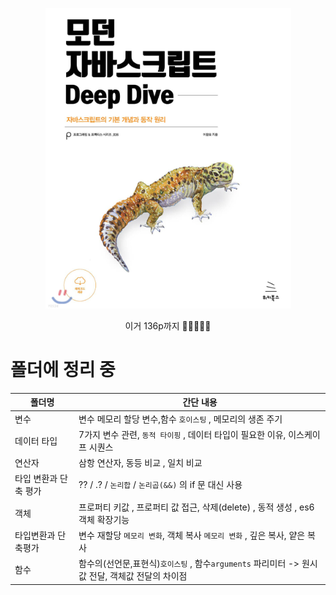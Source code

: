 <center>

![image](./image/12.png)<br />

이거 136p까지
🎯💡🔥📌✅ 

</center>

# 폴더에 정리 중

| 폴더명                | 간단 내용                                                                                       |
| --------------------- | ----------------------------------------------------------------------------------------------- |
| 변수                  | 변수 메모리 할당 변수,함수 `호이스팅` , 메모리의 생존 주기                                      |
| 데이터 타입           | 7가지 변수 관련, `동적 타이핑` , 데이터 타입이 필요한 이유, 이스케이프 시퀀스                   |
| 연산자                | 삼항 연산자, 동등 비교 , 일치 비교                                                              |
| 타입 변환과 단축 평가 | ?? / .? / `논리합` / `논리곱(&&)` 의 if 문 대신 사용                                            |
| 객체                  | 프로퍼티 키값 , 프로퍼티 값 접근, 삭제(delete) , 동적 생성 , es6 객체 확장기능                  |
| 타입변환과 단축평가   | 변수 재할당 `메모리 변화`, 객체 복사 `메모리 변화` , 깊은 복사, 얕은 복사                       |
| 함수                  | 함수의(선언문,표현식)`호이스팅` , 함수`arguments` 파리미터 -> 원시값 전달, 객체값 전달의 차이점 |
